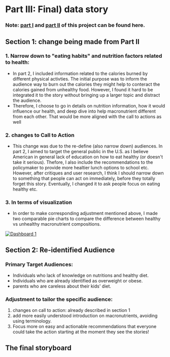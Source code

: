 # Part III: Final) data story
### Note: [part I](https://ireneziyouli.github.io/data-visualization-portfolio/Final_project_idea) and [part II](https://ireneziyouli.github.io/data-visualization-portfolio/final_project_part2) of this project can be found here.
## Section 1: change being made from Part II
### 1. Narrow down to "eating habits" and nutrition factors related to health:
- In part 2, I included information related to the calories burned by different physical activties. The initial purpose was to inform the audience way to burn out the calories they might help to conteract the calories gained from unhealthy food. However, I found it hard to be integrated it to the story without bringing up a larger topic and distract the audience.
- Therefore, I choose to go in details on nutrition information, how it would influence our health, and deep dive into help macronutrient different from each other. That would be more aligned with the call to actions as well
### 2. changes to Call to Action
- This change was due to the re-define (also narrow down) audiences. In part 2, I aimed to target the general public in the U.S. as I believe American in general lack of education on how to eat healthy (or doesn't take it serious). Thefore, I also include the recommendations to the policymaker to provide more healtier lunch options to school etc. However, after critiques and user research, I think I should narrow down to something that people can act on immediately, before they totally forget this story. Eventually, I changed it to ask people focus on eating healthy etc.
### 3. In terms of visualization
- In order to make corresponding adjustment mentioned above, I made two comparable pie charts to compare the difference between healthy vs unhealthy macronutrient compositions. 
<div class='tableauPlaceholder' id='viz1665628071293' style='position: relative'><noscript><a href='#'><img alt='Dashboard 1 ' src='https:&#47;&#47;public.tableau.com&#47;static&#47;images&#47;ca&#47;caloriesdashboard&#47;Dashboard1&#47;1_rss.png' style='border: none' /></a></noscript><object class='tableauViz'  style='display:none;'><param name='host_url' value='https%3A%2F%2Fpublic.tableau.com%2F' /> <param name='embed_code_version' value='3' /> <param name='site_root' value='' /><param name='name' value='caloriesdashboard&#47;Dashboard1' /><param name='tabs' value='no' /><param name='toolbar' value='yes' /><param name='static_image' value='https:&#47;&#47;public.tableau.com&#47;static&#47;images&#47;ca&#47;caloriesdashboard&#47;Dashboard1&#47;1.png' /> <param name='animate_transition' value='yes' /><param name='display_static_image' value='yes' /><param name='display_spinner' value='yes' /><param name='display_overlay' value='yes' /><param name='display_count' value='yes' /><param name='language' value='en-US' /></object></div>                
<script type='text/javascript'>                    
  var divElement = document.getElementById('viz1665628071293');                    
  var vizElement = divElement.getElementsByTagName('object')[0];                    
  if ( divElement.offsetWidth > 800 ) { vizElement.style.width='1000px';vizElement.style.height='827px';} else if ( divElement.offsetWidth > 500 ) 
  { vizElement.style.width='1000px';vizElement.style.height='827px';} 
  else { vizElement.style.width='100%';vizElement.style.height='727px';}                     
  var scriptElement = document.createElement('script');                    
  scriptElement.src = 'https://public.tableau.com/javascripts/api/viz_v1.js';                    
  vizElement.parentNode.insertBefore(scriptElement, vizElement);                
</script>


## Section 2: Re-identified Audience
### Primary Target Audiences:
- Individuals who lack of knowledge on nutritions and healthy diet.
- Individuals who are already identified as overweight or obese.
- parents who are careless about their kids' diet.
### Adjustment to tailor the specific audience:
1. changes on call to action: already described in section 1
2. add more easily understood introduction on macronutrients, avoiding using terminology.
3. Focus more on easy and actionable recommendations that everyone could take the action starting at the moment they see the stories!

## The final storyboard
<script src="https://carnegiemellon.shorthandstories.com/how-healthy-we-are-right-now/embed.js"></script>
